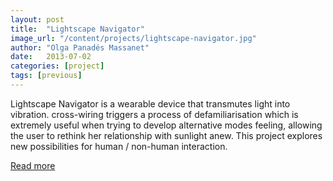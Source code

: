 ```yaml
---
layout: post
title:  "Lightscape Navigator"
image_url: "/content/projects/lightscape-navigator.jpg"
author: "Olga Panadés Massanet"
date:   2013-07-02
categories: [project]
tags: [previous]
---
```

Lightscape Navigator is a wearable device that transmutes light into vibration. cross-wiring triggers a process of defamiliarisation which is extremely useful when trying to develop alternative modes feeling, allowing the user to rethink her relationship with sunlight anew. This project explores new possibilities for human / non-human interaction.

[Read more](http://www.olgapanades.com/projects/lightscape-navigator)
